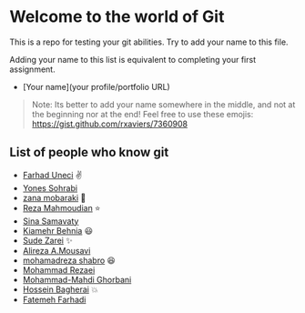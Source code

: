 # Welcome to the world of Git

This is a repo for testing your git abilities. Try to add your name to this file.

Adding your name to this list is equivalent to completing your first assignment.

- [Your name](your profile/portfolio URL)

> Note: Its better to add your name somewhere in the middle, and not at the beginning nor at the end!
> Feel free to use these emojis: https://gist.github.com/rxaviers/7360908

## List of people who know git

- [Farhad Uneci](https://farhaduneci.github.io/) :v:
- [Yones Sohrabi](https://github.com/YonesSohrabi) 
- [zana mobaraki](https://github.com/Zana-Mobaraki) :penguin:
- [Reza Mahmoudian](https://github.com/rezamahmoudian) :star:
- [Sina Samavaty](https://github.com/Samavaty)
- [Kiamehr Behnia](https://github.com/KiaBehn) :smiley:
- [Sude Zarei](https://github.com/SudeZarei) :sparkles:
- [Alireza A.Mousavi](https://github.com/AlirezaAMousavi)
- [mohamadreza shabro](https://github.com/sh0tAk0) :laughing:
- [Mohammad Rezaei](https://github.com/SR-soheil) 
- [Mohammad-Mahdi Ghorbani](https://github.com/Gladiatorghorb)
- [Hossein Bagherai](https://github.com/Hossein1138) :boom:
- [Fatemeh Farhadi](https://github.com/ShimaFarhadi)
